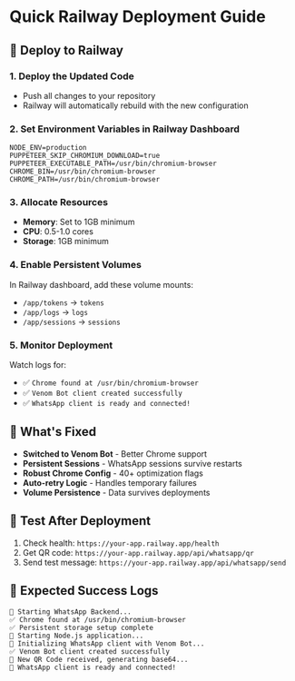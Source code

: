 # Quick Railway Deployment Guide

## 🚀 Deploy to Railway

### 1. **Deploy the Updated Code**
- Push all changes to your repository
- Railway will automatically rebuild with the new configuration

### 2. **Set Environment Variables in Railway Dashboard**
```
NODE_ENV=production
PUPPETEER_SKIP_CHROMIUM_DOWNLOAD=true
PUPPETEER_EXECUTABLE_PATH=/usr/bin/chromium-browser
CHROME_BIN=/usr/bin/chromium-browser
CHROME_PATH=/usr/bin/chromium-browser
```

### 3. **Allocate Resources**
- **Memory**: Set to 1GB minimum
- **CPU**: 0.5-1.0 cores
- **Storage**: 1GB minimum

### 4. **Enable Persistent Volumes**
In Railway dashboard, add these volume mounts:
- `/app/tokens` → `tokens`
- `/app/logs` → `logs`
- `/app/sessions` → `sessions`

### 5. **Monitor Deployment**
Watch logs for:
- ✅ `Chrome found at /usr/bin/chromium-browser`
- ✅ `Venom Bot client created successfully`
- ✅ `WhatsApp client is ready and connected!`

## 🔧 **What's Fixed**

- **Switched to Venom Bot** - Better Chrome support
- **Persistent Sessions** - WhatsApp sessions survive restarts
- **Robust Chrome Config** - 40+ optimization flags
- **Auto-retry Logic** - Handles temporary failures
- **Volume Persistence** - Data survives deployments

## 📱 **Test After Deployment**

1. Check health: `https://your-app.railway.app/health`
2. Get QR code: `https://your-app.railway.app/api/whatsapp/qr`
3. Send test message: `https://your-app.railway.app/api/whatsapp/send`

## 🎯 **Expected Success Logs**
```
🚀 Starting WhatsApp Backend...
✅ Chrome found at /usr/bin/chromium-browser
✅ Persistent storage setup complete
🎉 Starting Node.js application...
🚀 Initializing WhatsApp client with Venom Bot...
✅ Venom Bot client created successfully
🔄 New QR Code received, generating base64...
🎉 WhatsApp client is ready and connected!
```
